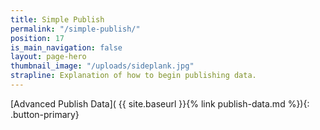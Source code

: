 ```yaml
---
title: Simple Publish
permalink: "/simple-publish/"
position: 17
is_main_navigation: false
layout: page-hero
thumbnail_image: "/uploads/sideplank.jpg"
strapline: Explanation of how to begin publishing data.
---
```


<article>
<div class="one" markdown="1">

[Advanced Publish Data]( {{ site.baseurl }}{% link publish-data.md %}){: .button-primary}

</div>
</article>